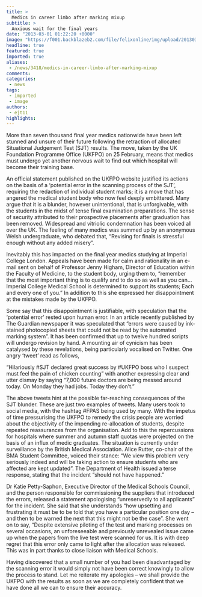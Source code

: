 ```yaml
---
title: >
  Medics in career limbo after marking mixup
subtitle: >
  Anxious wait for the final years
date: "2013-03-01 01:22:20 +0000"
image: "https://f001.backblazeb2.com/file/felixonline/img/upload/201303010121-tna08-paris_tuileries_garden_facepalm_statue-(2).jpg"
headline: true
featured: true
imported: true
aliases:
 - /news/3418/medics-in-career-limbo-after-marking-mixup
comments:
categories:
 - news
tags:
 - imported
 - image
authors:
 - ejt11
highlights:
---
```


More than seven thousand final year medics nationwide have been left stunned and unsure of their future following the retraction of allocated Situational Judgement Test (SJT) results. The move, taken by the UK Foundation Programme Office (UKFPO) on 25 February, means that medics must undergo yet another nervous wait to find out which hospital will become their training base.

An official statement published on the UKFPO website justified its actions on the basis of a ‘potential error in the scanning process of the SJT’, requiring the redaction of individual student marks; it is a move that has angered the medical student body who now feel deeply embittered. Many argue that it is a blunder, however unintentional, that is unforgivable, with the students in the midst of tense final examination preparations. The sense of security attributed to their prospective placements after graduation has been removed. Widespread and vitriolic condemnation has been voiced all over the UK. The feeling of many medics was summed up by an anonymous Welsh undergraduate, who debated that, “Revising for finals is stressful enough without any added misery”.

Inevitably this has impacted on the final year medics studying at Imperial College London. Appeals have been made for calm and rationality in an e-mail sent on behalf of Professor Jenny Higham, Director of Education within the Faculty of Medicine, to the student body, urging them to, “remember that the most important thing is to qualify and to do so as well as you can… Imperial College Medical School is determined to support its students; Each and every one of you.” In addition to this she expressed her disappointment at the mistakes made by the UKFPO.

Some say that this disappointment is justifiable, with speculation that the ‘potential error’ rested upon human error. In an article recently published by The Guardian newspaper it was speculated that “errors were caused by ink-stained photocopied sheets that could not be read by the automated marking system”. It has been confirmed that up to twelve hundred scripts will undergo revision by hand. A mounting air of cynicism has been catalysed by these revelations, being particularly vocalised on Twitter. One angry ‘tweet’ read as follows,

“Hilariously #SJT declared great success by #UKFPO boss who I suspect must feel the pain of chicken counting” with another expressing clear and utter dismay by saying “7,000 future doctors are being messed around today. On Monday they had jobs. Today they don’t.”

The above tweets hint at the possible far-reaching consequences of the SJT blunder. These are just two examples of tweets. Many users took to social media, with the hashtag #FPAS being used by many. With the impetus of time pressurising the UKFPO to remedy the crisis people are worried about the objectivity of the impending re-allocation of students, despite repeated reassurances from the organisation. Add to this the repercussions for hospitals where summer and autumn staff quotas were projected on the basis of an influx of medic graduates. The situation is currently under surveillance by the British Medical Association. Alice Rutter, co-chair of the BMA Student Committee, voiced their stance: “We view this problem very seriously indeed and will be taking action to ensure students who are affected are kept updated”. The Department of Health issued a terse response, stating that the incident “should not have happened.”

Dr Katie Petty-Saphon, Executive Director of the Medical Schools Council, and the person responsible for commissioning the suppliers that introduced the errors, released a statement apologising “unreservedly to all applicants” for the incident. She said that she understands “how upsetting and frustrating it must be to be told that you have a particular position one day – and then to be warned the next that this might not be the case”. She went on to say, “Despite extensive piloting of the test and marking processes on several occasions, an unforeseeable and previously unrevealed issue came up when the papers from the live test were scanned for us. It is with deep regret that this error only came to light after the allocation was released. This was in part thanks to close liaison with Medical Schools.

Having discovered that a small number of you had been disadvantaged by the scanning error it would simply not have been correct knowingly to allow the process to stand. Let me reiterate my apologies – we shall provide the UKFPO with the results as soon as we are completely confident that we have done all we can to ensure their accuracy.
